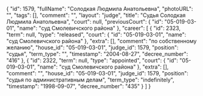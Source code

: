 {
    "id": 1579,
    "fullName": "Солодкая Людмила Анатольевна",
    "photoURL": "",
    "tags": [],
    "comment": "",
    "layout": "judge",
    "title": "Судья Солодкая Людмила Анатольевна",
    "court": null,
    "previousCourt": {
        "id": "05-019-03-01",
        "name": "суд Смолевичского района"
    },
    "career": [
        {
            "id": 2323,
            "term": null,
            "type": "released",
            "court": {
                "id": "05-019-03-01",
                "name": "суд Смолевичского района"
            },
            "extra": [],
            "comment": "по собственному желанию",
            "house_id": "05-019-03-01",
            "judge_id": 1579,
            "position": "судья",
            "term_type": "",
            "timestamp": "2004-08-27",
            "decree_number": "416"
        },
        {
            "id": 2322,
            "term": null,
            "type": "appointed",
            "court": {
                "id": "05-019-03-01",
                "name": "суд Смолевичского района"
            },
            "extra": [],
            "comment": "",
            "house_id": "05-019-03-01",
            "judge_id": 1579,
            "position": "судья по административным делам",
            "term_type": "indefinitely",
            "timestamp": "1998-09-07",
            "decree_number": "435"
        }
    ]
}